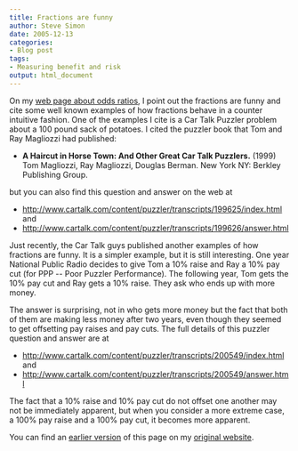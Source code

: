 ```yaml
---
title: Fractions are funny
author: Steve Simon
date: 2005-12-13
categories:
- Blog post
tags:
- Measuring benefit and risk
output: html_document
---
```

On my [web page about odds ratios](../journal/oddsratio.asp), I point
out the fractions are funny and cite some well known examples of how
fractions behave in a counter intuitive fashion. One of the examples I
cite is a Car Talk Puzzler problem about a 100 pound sack of potatoes.
I cited the puzzler book that Tom and Ray Magliozzi had published:

-   **A Haircut in Horse Town: And Other Great Car Talk
    Puzzlers.** (1999) Tom Magliozzi, Ray Magliozzi, Douglas Berman. New
    York NY: Berkley Publishing Group.

but you can also find this question and answer on the web at

-   <http://www.cartalk.com/content/puzzler/transcripts/199625/index.html>
    and
-   <http://www.cartalk.com/content/puzzler/transcripts/199626/answer.html>

Just recently, the Car Talk guys published another examples of how
fractions are funny. It is a simpler example, but it is still
interesting. One year National Public Radio decides to give Tom a 10%
raise and Ray a 10% pay cut (for PPP \-- Poor Puzzler Performance). The
following year, Tom gets the 10% pay cut and Ray gets a 10% raise. They
ask who ends up with more money.

The answer is surprising, not in who gets more money but the fact that
both of them are making less money after two years, even though they
seemed to get offsetting pay raises and pay cuts. The full details of
this puzzler question and answer are at

-   <http://www.cartalk.com/content/puzzler/transcripts/200549/index.html>
    and
-   <http://www.cartalk.com/content/puzzler/transcripts/200549/answer.html>

The fact that a 10% raise and 10% pay cut do not offset one another may
not be immediately apparent, but when you consider a more extreme case,
a 100% pay raise and a 100% pay cut, it becomes more apparent.

You can find an [earlier version][sim1] of this page on my [original website][sim2].


[sim1]: http://www.pmean.com/05/FunnyFractions.html
[sim2]: http://www.pmean.com/original_site.html
